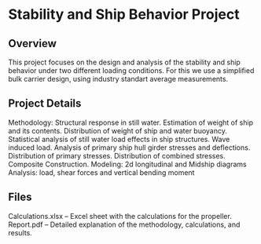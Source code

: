 # Stability and Ship Behavior Project
## Overview
This project focuses on the design and analysis of the stability and ship behavior under two different loading conditions. For this we use a simplified bulk carrier design, using industry standart average measurements.

## Project Details
Methodology: Structural response in still water. Estimation of weight of ship and its contents. Distribution of weight of ship and water buoyancy. 
Statistical analysis of still water load effects in ship structures. Wave induced load. 
Analysis of primary ship hull girder stresses and deflections. Distribution of primary stresses. Distribution of combined stresses. Composite Construction. 
Modeling: 2d longitudinal and Midship diagrams
Analysis: load, shear forces and vertical bending moment

## Files
Calculations.xlsx – Excel sheet with the calculations for the propeller.
Report.pdf – Detailed explanation of the methodology, calculations, and results.
